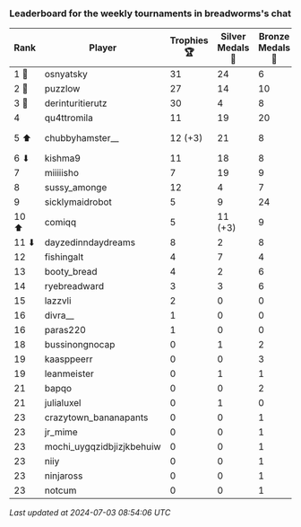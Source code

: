 ### Leaderboard for the weekly tournaments in breadworms's chat
| Rank | Player | Trophies 🏆 | Silver Medals 🥈 | Bronze Medals 🥉 | Points |
|------|--------|-------------|------------------|------------------|--------|
| 1 🥇 | osnyatsky | 31 | 24 | 6 | 120.0 |
| 2 🥈 | puzzlow | 27 | 14 | 10 | 100.0 |
| 3 🥉 | derinturitierutz | 30 | 4 | 8 | 98.0 |
| 4 | qu4ttromila | 11 | 19 | 20 | 62.0 |
| 5 ⬆| chubbyhamster__ | 12 (+3) | 21 | 8 | 61.0 (+9.0) |
| 6 ⬇| kishma9 | 11 | 18 | 8 | 55.0 |
| 7 | miiiiisho | 7 | 19 | 9 | 44.5 |
| 8 | sussy_amonge | 12 | 4 | 7 | 43.5 |
| 9 | sicklymaidrobot | 5 | 9 | 24 | 36.0 |
| 10 ⬆| comiqq | 5 | 11 (+3) | 9 | 30.5 (+3.0) |
| 11 ⬇| dayzedinndaydreams | 8 | 2 | 8 | 30.0 |
| 12 | fishingalt | 4 | 7 | 4 | 21.0 |
| 13 | booty_bread | 4 | 2 | 6 | 17.0 |
| 14 | ryebreadward | 3 | 3 | 6 | 15.0 |
| 15 | lazzvli | 2 | 0 | 0 | 6.0 |
| 16 | divra__ | 1 | 0 | 0 | 3.0 |
| 16 | paras220 | 1 | 0 | 0 | 3.0 |
| 18 | bussinongnocap | 0 | 1 | 2 | 2.0 |
| 19 | kaasppeerr | 0 | 0 | 3 | 1.5 |
| 19 | leanmeister | 0 | 1 | 1 | 1.5 |
| 21 | bapqo | 0 | 0 | 2 | 1.0 |
| 21 | julialuxel | 0 | 1 | 0 | 1.0 |
| 23 | crazytown_bananapants | 0 | 0 | 1 | 0.5 |
| 23 | jr_mime | 0 | 0 | 1 | 0.5 |
| 23 | mochi_uygqzidbjizjkbehuiw | 0 | 0 | 1 | 0.5 |
| 23 | niiy | 0 | 0 | 1 | 0.5 |
| 23 | ninjaross | 0 | 0 | 1 | 0.5 |
| 23 | notcum | 0 | 0 | 1 | 0.5 |

_Last updated at 2024-07-03 08:54:06 UTC_